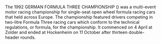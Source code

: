 The 1992 GERMAN FORMULA THREE CHAMPIONSHIP () was a multi-event motor racing championship for single-seat open wheel formula racing cars that held across Europe. The championship featured drivers competing in two-litre Formula Three racing cars which conform to the technical regulations, or formula, for the championship. It commenced on 4 April at Zolder and ended at Hockenheim on 11 October after thirteen double-header rounds.
